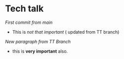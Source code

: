 # Tech talk

*First commit from main*
- This is _not that important_ ( updated from TT branch)

*New paragraph from TT Branch*
- this is **very important** also.